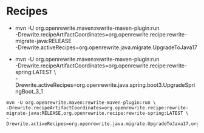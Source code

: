# Recipes

- mvn -U org.openrewrite.maven:rewrite-maven-plugin:run \
  -Drewrite.recipeArtifactCoordinates=org.openrewrite.recipe:rewrite-migrate-java:RELEASE \
  -Drewrite.activeRecipes=org.openrewrite.java.migrate.UpgradeToJava17

- mvn -U org.openrewrite.maven:rewrite-maven-plugin:run \
  -Drewrite.recipeArtifactCoordinates=org.openrewrite.recipe:rewrite-spring:LATEST \       
  -Drewrite.activeRecipes=org.openrewrite.java.spring.boot3.UpgradeSpringBoot_3_1


```
mvn -U org.openrewrite.maven:rewrite-maven-plugin:run \
-Drewrite.recipeArtifactCoordinates=org.openrewrite.recipe:rewrite-migrate-java:RELEASE,org.openrewrite.recipe:rewrite-spring:LATEST \
-Drewrite.activeRecipes=org.openrewrite.java.migrate.UpgradeToJava17,org.openrewrite.java.spring.boot3.UpgradeSpringBoot_3_1
```